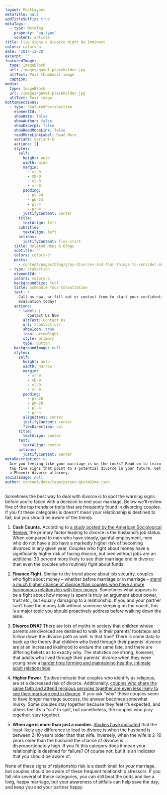 ```yaml
---
layout: PostLayout
metaTitle: null
addTitleSuffix: true
metaTags:
  - type: MetaTag
    property: 'og:type'
    content: article
title: Five Signs a Divorce Might Be Imminent
colors: colors-a
date: '2017-11-20'
excerpt: ''
featuredImage:
  type: ImageBlock
  url: /images/gavel-placeholder.jpg
  altText: Post thumbnail image
  caption: ''
media:
  type: ImageBlock
  url: /images/gavel-placeholder.jpg
  altText: Post image
bottomSections:
  - type: FeaturedPostsSection
    elementId: ''
    showDate: false
    showAuthor: false
    showExcerpt: false
    showReadMoreLink: false
    readMoreLinkLabel: Read More
    variant: variant-b
    actions: []
    styles:
      self:
        height: auto
        width: wide
        margin:
          - mt-0
          - mb-0
          - ml-0
          - mr-0
        padding:
          - pt-24
          - pb-24
          - pl-4
          - pr-4
        justifyContent: center
      title:
        textAlign: left
      subtitle:
        textAlign: left
      actions:
        justifyContent: flex-start
    title: Related News & Blogs
    subtitle: ''
    colors: colors-d
    posts:
      - content/pages/blog/gray-divorces-and-four-things-to-consider.md
  - type: CtaSection
    elementId: ''
    colors: colors-b
    backgroundSize: full
    title: Schedule Your Consultation
    text: >
      Call us now, or fill out or contact from to start your confidential case
      evaluation today!
    actions:
      - label: |
          Contact Us Now
        altText: Contact Us
        url: /contact-us/
        showIcon: true
        icon: arrowRight
        style: primary
        type: Button
    backgroundImage: null
    styles:
      self:
        height: auto
        width: narrow
        margin:
          - mt-0
          - mb-0
          - ml-0
          - mr-0
        padding:
          - pt-28
          - pb-28
          - pl-4
          - pr-4
        alignItems: center
        justifyContent: center
        flexDirection: col
      title:
        textAlign: center
      text:
        textAlign: center
      actions:
        justifyContent: center
metaDescription: >-
  Are you feeling like your marriage is on the rocks? Read on to learn about the
  top five signs that point to a potential divorce in your future. Get help from
  a Phoenix divorce attorney.
socialImage: null
author: content/data/team/person-qkxt493m4.json
---
```


Sometimes the best way to deal with divorce is to spot the warning signs before you’re faced with a decision to end your marriage. Below we’ll review five of the top trends or traits that are frequently found in divorcing couples. If you fit these categories is doesn’t mean your relationship is destined to fail, but you should be aware of the trends.

1.  **Cash Counts.** According to [a study posted by the American Sociological Review](https://www.asanet.org/sites/default/files/attach/journals/aug16asrfeature.pdf), the primary factor leading to divorce is the husband’s job status. When compared to men who have steady, gainful employment, men who do not have a job have a markedly higher risk of becoming divorced in any given year. Couples who fight about money have a significantly higher risk of facing divorce, but men without jobs are an additional 30 percent more likely to see their marriage end in divorce than even the couples who routinely fight about funds.

2.  **Finance Fight.** Similar to the trend above about job security, couples who fight about money – whether before marriage or in marriage – [stand a much higher chance of divorce than couples who have a more harmonious relationship with their money](https://onlinelibrary.wiley.com/doi/abs/10.1111/j.1741-3729.2012.00715.x). Sometimes what appears to be a fight about how money is spent is truly an argument about power, trust etc., but equally damaging to a relationship. If you and your partner can’t have the money talk without someone sleeping on the couch, this is a major topic you should proactively address before walking down the aisle.

3.  **Divorce DNA?** There are lots of myths in society that children whose parents are divorced are destined to walk in their parents’ footsteps and follow down the divorce path as well. Is that true? There is some data to back up the theory that children who lived through their parents’ divorce are at an increased likelihood to endure the same fate, and there are differing beliefs as to exactly why. The statistics are strong, however, that adults who lived through their parents’ divorce when they were young have a [harder time forming and maintaining healthy, intimate adult relationships](https://www.scientificamerican.com/article/is-divorce-bad-for-children/).

4.  **Higher Power.** Studies indicate that couples who identify as religious, are at a decreased risk of divorce. Additionally, [couples who share the same faith and attend religious services together are even less likely to see their marriage end in divorce](https://www.bgsu.edu/arts-and-sciences/psychology/graduate-program/clinical/the-psychology-of-spirituality-and-family/research-findings/divorce.html). If you ask “why” these couples seem to have longer marriage success, the answer becomes somewhat murky. Some couples stay together because they feel it’s expected, and others feel it’s a “sin” to split, but nonetheless, the couples who pray together, stay together.

5.  **When age is more than just a number.** [Studies have indicated](https://pubmed.ncbi.nlm.nih.gov/7873718/) that the least likely age difference to lead to divorce is when the husband is between 2-10 years older than that wife. Inversely, when the wife is 2-10 years older than the husband the chance of divorce is disproportionately high. If you fit this category does it mean your relationship is destined for failure? Of course not, but it is an indicator that you should be aware of.

None of these signs of relationship risk is a death knell for your marriage, but couples should be aware of these frequent relationship stressors. If you fall into several of these categories, you can still beat the odds and live a long, happy marriage, but your awareness of pitfalls can help save the day, and keep you and your partner happy.
